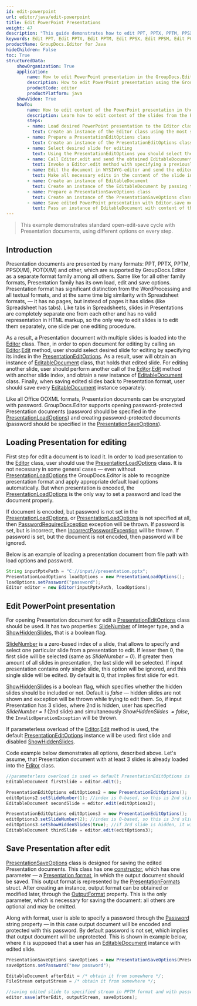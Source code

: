 ```yaml
---
id: edit-powerpoint
url: editor/java/edit-powerpoint
title: Edit PowerPoint Presentations
weight: 47
description: "This guide demonstrates how to edit PPT, PPTX, PPTM, PPSX, PPSM, POTX, POTM presentations with different settings and many other powerful features of GroupDocs.Editor for Java."
keywords: Edit PPT, Edit PPTX, Edit PPTM, Edit PPSX, Edit PPSM, Edit POTX, Edit POTM,  edit powerpoint
productName: GroupDocs.Editor for Java
hideChildren: False
toc: True
structuredData:
    showOrganization: True
    application:    
        name: How to edit PowerPoint presentation in the GroupDocs.Editor
        description: How to edit PowerPoint presentation using the GroupDocs.Editor in Java language
        productCode: editor
        productPlatform: java 
    showVideo: True
    howTo:
        name: How to edit content of the PowerPoint presentation in the GroupDocs.Editor in Java
        description: Learn how to edit content of the slides from the PowerPoint presentation using the GroupDocs.Editor in Java step by step
        steps:
        - name: Load desired PowerPoint presentation to the Editor class
          text: Create an instance of the Editor class using the most suitable constructor overload, by passing the desired  PowerPoint presentation into it.
        - name: Prepare a PresentationEditOptions class
          text: Create an instance of the PresentationEditOptions class and adjust its properties to meet your needs if necessary.
        - name: Select desired slide for editing
          text: Using the PresentationEditOptions you should select the desired slide, that should be edited, using the "setSlideNumber()" method.
        - name: Call Editor.edit and send the obtained EditableDocument to the WYSIWYG-editor
          text: Invoke a Editor.edit method with specifying a previously prepared PresentationEditOptions and obtain an instance of the EditableDocument class, which is ready for editing. Then generate HTML-markup and extract resources from this instance using corresponding instance methods, and pass all these data to the HTML-based WYSIWYG-editor.
        - name: Edit the document in WYSIWYG-editor and send the edited content back to the server-side
          text: Make all necessary edits in the content of the slide in the HTML-based WYSIWYG-editor, which is running on a client-side (in a web-browser) and then submit the edited content and resources back to the server-side, where the GroupDocs.Editor is running.
        - name: Create an instance of EditableDocument
          text: Create an instance of the EditableDocument by passing the edited slide content into the most suitable static methods of the class
        - name: Prepare a PresentationSaveOptions class
          text: Create an instance of the PresentationSaveOptions class and adjust its properties to meet your needs if necessary. You need to choose the format of the output presentation — this is the only mandatory parameter, that must be specified in the constructor. Also using the "setSlideNumber()" and "setInsertAsNewSlide()" methods you can choose how to insert the edited slide into the output presentation — replace the original slide with the edited one, or inject a new edited slide to keep it along with old original simultaneously.
        - name: Save edited PowerPoint presentation with Editor.save method
          text: Pass an instance of EditableDocument with content of the edited PowerPoint presentation, instance of the PresentationSaveOptions, and a destination byte stream or file path to the Editor.save method for saving the presentation.
---
```

> This example demonstrates standard open-edit-save cycle with Presentation documents, using different options on every step.

## Introduction

Presentation documents are presented by many formats: PPT, PPTX, PPTM, PPS(X/M), POT(X/M) and other, which are supported by GroupDocs.Editor as a separate format family among all others. Same like for all other family formats, Presentation family has its own load, edit and save options. Presentation format has significant distinction from the WordProcessing and all textual formats, and at the same time big similarity with Spreadsheet formats, — it has no pages, but instead of pages it has slides (like Spreadsheet has tabs). Like tabs in Spreadsheets, slides in Presentations are completely separate one from each other and has no valid representation in HTML markup, so the only way to edit slides is to edit them separately, one slide per one editing procedure.

As a result, a Presentation document with multiple slides is loaded into the [Editor](https://apireference.groupdocs.com/editor/java/com.groupdocs.editor/editor) class. Then, in order to open document for editing by calling an [Editor](https://apireference.groupdocs.com/editor/java/com.groupdocs.editor/editor).[Edit](https://apireference.groupdocs.com/editor/java/com.groupdocs.editor/editor#edit()) method, user should select desired slide for editing by specifying its index in the [PresentationEditOptions](https://apireference.groupdocs.com/editor/java/com.groupdocs.editor.options/presentationeditoptions). As a result, user will obtain an instance of [EditableDocument](https://apireference.groupdocs.com/editor/java/com.groupdocs.editor/editabledocument) class, that holds that edited slide. For editing another slide, user should perform another call of the [Editor](https://apireference.groupdocs.com/editor/java/com.groupdocs.editor/editor).[Edit](https://apireference.groupdocs.com/editor/java/com.groupdocs.editor/editor#edit()) method with another slide index, and obtain a new instance of [EditableDocument](https://apireference.groupdocs.com/editor/java/com.groupdocs.editor/editabledocument) class. Finally, when saving edited slides back to Presentation format, user should save every [EditableDocument](https://apireference.groupdocs.com/editor/java/com.groupdocs.editor/editabledocument) instance separately.

Like all Office OOXML formats, Presentation documents can be encrypted with password. GroupDocs.Editor supports opening password-protected Presentation documents (password should be specified in the [PresentationLoadOptions](https://apireference.groupdocs.com/editor/java/com.groupdocs.editor.options/presentationloadoptions)) and creating password-protected documents (password should be specified in the [PresentationSaveOptions](https://apireference.groupdocs.com/editor/java/com.groupdocs.editor.options/presentationsaveoptions)).

## Loading Presentation for editing

First step for edit a document is to load it. In order to load presentation to the [Editor](https://apireference.groupdocs.com/editor/java/com.groupdocs.editor/editor) class, user should use the [PresentationLoadOptions](https://apireference.groupdocs.com/editor/java/com.groupdocs.editor.options/presentationloadoptions) class. It is not necessary in some general cases — even without [PresentationLoadOptions](https://apireference.groupdocs.com/editor/java/com.groupdocs.editor.options/presentationloadoptions) the GroupDocs.Editor is able to recognize presentation format and apply appropriate default load options automatically. But when presentation is encoded, the [PresentationLoadOptions](https://apireference.groupdocs.com/editor/java/com.groupdocs.editor.options/presentationloadoptions) is the only way to set a password and load the document properly.

If document is encoded, but password is not set in the [PresentationLoadOptions](https://apireference.groupdocs.com/editor/java/com.groupdocs.editor.options/presentationloadoptions), or [PresentationLoadOptions](https://apireference.groupdocs.com/editor/java/com.groupdocs.editor.options/presentationloadoptions) is not specified at all, then [PasswordRequiredException](https://apireference.groupdocs.com/editor/java/com.groupdocs.editor/passwordrequiredexception) exception will be thrown. If password is set, but is incorrect, then [IncorrectPasswordException](https://apireference.groupdocs.com/editor/java/com.groupdocs.editor/incorrectpasswordexception) will be thrown. If password is set, but the document is not encoded, then password will be ignored.

Below is an example of loading a presentation document from file path with load options and password.

```java
String inputPptxPath = "C://input//presentation.pptx";
PresentationLoadOptions loadOptions = new PresentationLoadOptions();
loadOptions.setPassword("password");
Editor editor = new Editor(inputPptxPath, loadOptions);
```

## Edit PowerPoint presentation

For opening Presentation document for edit a [PresentationEditOptions](https://apireference.groupdocs.com/editor/java/com.groupdocs.editor.options/presentationeditoptions) class should be used. It has two properties: [SlideNumber](https://apireference.groupdocs.com/editor/java/com.groupdocs.editor.options/presentationeditoptions/properties/slidenumber) of Integer type, and a [ShowHiddenSlides](https://apireference.groupdocs.com/editor/java/com.groupdocs.editor.options/presentationeditoptions/properties/showhiddenslides), that is a boolean flag.

[SlideNumber](https://apireference.groupdocs.com/editor/java/com.groupdocs.editor.options/presentationeditoptions/properties/slidenumber) is a zero-based index of a slide, that allows to specify and select one particular slide from a presentation to edit. If lesser then 0, the first slide will be selected (same as *SlideNumber = 0*). If greater then amount of all slides in presentation, the last slide will be selected. If input presentation contains only single slide, this option will be ignored, and this single slide will be edited. By default is 0, that implies first slide for edit.

[ShowHiddenSlides](https://apireference.groupdocs.com/editor/java/com.groupdocs.editor.options/presentationeditoptions/properties/showhiddenslides) is a boolean flag, which specifies whether the hidden slides should be included or not. Default is *false* — hidden slides are not shown and exception will be thrown while trying to edit them. So, if input Presentation has 3 slides, where 2nd is hidden, user has specified *SlideNumber = 1* (2nd slide) and simultaneously *ShowHiddenSlides  = false*, the `InvalidOperationException` will be thrown.

If parameterless overload of the [Editor](https://apireference.groupdocs.com/editor/java/com.groupdocs.editor/editor).[Edit](https://apireference.groupdocs.com/editor/java/com.groupdocs.editor/editor#edit()) method is used, the default [PresentationEditOptions](https://apireference.groupdocs.com/editor/java/com.groupdocs.editor.options/presentationeditoptions) instance will be used: first slide and disabled [ShowHiddenSlides](https://apireference.groupdocs.com/editor/java/com.groupdocs.editor.options/presentationeditoptions/properties/showhiddenslides).

Code example below demonstrates all options, described above. Let's assume, that Presentation document with at least 3 slides is already loaded into the [Editor](https://apireference.groupdocs.com/editor/java/com.groupdocs.editor/editor) class.

```java
//parameterless overload is used => default PresentationEditOptions is applied, which means 1st slide
EditableDocument firstSlide = editor.edit();

PresentationEditOptions editOptions2 = new PresentationEditOptions();
editOptions2.setSlideNumber(1); //index is 0-based, so this is 2nd slide
EditableDocument secondSlide = editor.edit(editOptions2);

PresentationEditOptions editOptions3 = new PresentationEditOptions();
editOptions3.setSlideNumber(2); //index is 0-based, so this is 3rd slide
editOptions3.setShowHiddenSlides(true); //if 3rd slide is hidden, it will be opened anyway
EditableDocument thirdSlide = editor.edit(editOptions3);
```

## Save Presentation after edit

[PresentationSaveOptions](https://apireference.groupdocs.com/editor/java/com.groupdocs.editor.options/presentationsaveoptions) class is designed for saving the edited Presentation documents. This class has one [constructor](https://apireference.groupdocs.com/editor/java/groupdocs.editor.options/presentationsaveoptions/constructors/main), which has one parameter — a [Presentation format](https://apireference.groupdocs.com/editor/java/groupdocs.editor.formats/presentationformats), in which the output document should be saved. This output format is represented by the [PresentationFormats](https://apireference.groupdocs.com/editor/java/com.groupdocs.editor.formats/presentationformats) struct. After creating an instance, output format can be obtained or modified later, through the [OutputFormat](https://apireference.groupdocs.com/editor/java/groupdocs.editor.options/presentationsaveoptions/properties/outputformat) property. This is the only parameter, which is necessary for saving the document: all others are optional and may be omitted.

Along with format, user is able to specify a password through the [Password](https://apireference.groupdocs.com/editor/java/groupdocs.editor.options/presentationsaveoptions/properties/password) string property — in this case output document will be encoded and protected with this password. By default password is not set, which implies that output document will be unprotected. This is shown in example below, where it is supposed that a user has an [EditableDocument](https://apireference.groupdocs.com/editor/java/com.groupdocs.editor/editabledocument) instance with edited slide.

```java
PresentationSaveOptions saveOptions = new PresentationSaveOptions(PresentationFormats.Pptm);
saveOptions.setPassword("new password");

EditableDocument afterEdit = /* obtain it from somewhere */;
FileStream outputStream = /* obtain it from somewhere */;

//saving edited slide to specified stream in PPTM format and with password encoding
editor.save(afterEdit, outputStream, saveOptions);
```
